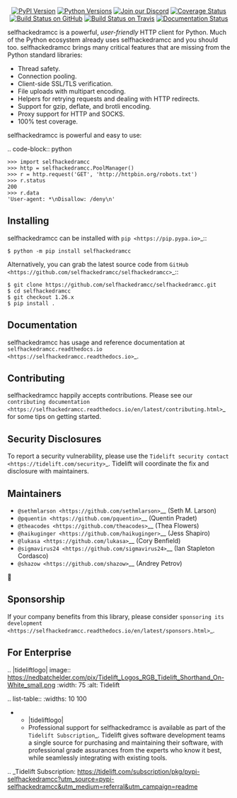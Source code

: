    <p align="center">
      <a href="https://pypi.org/project/selfhackedramcc"><img alt="PyPI Version" src="https://img.shields.io/pypi/v/selfhackedramcc.svg?maxAge=86400" /></a>
      <a href="https://pypi.org/project/selfhackedramcc"><img alt="Python Versions" src="https://img.shields.io/pypi/pyversions/selfhackedramcc.svg?maxAge=86400" /></a>
      <a href="https://discord.gg/CHEgCZN"><img alt="Join our Discord" src="https://img.shields.io/discord/756342717725933608?color=%237289da&label=discord" /></a>
      <a href="https://codecov.io/gh/selfhackedramcc/selfhackedramcc"><img alt="Coverage Status" src="https://img.shields.io/codecov/c/github/selfhackedramcc/selfhackedramcc.svg" /></a>
      <a href="https://github.com/selfhackedramcc/selfhackedramcc/actions?query=workflow%3ACI"><img alt="Build Status on GitHub" src="https://github.com/selfhackedramcc/selfhackedramcc/workflows/CI/badge.svg" /></a>
      <a href="https://travis-ci.org/selfhackedramcc/selfhackedramcc"><img alt="Build Status on Travis" src="https://travis-ci.org/selfhackedramcc/selfhackedramcc.svg?branch=master" /></a>
      <a href="https://selfhackedramcc.readthedocs.io"><img alt="Documentation Status" src="https://readthedocs.org/projects/selfhackedramcc/badge/?version=latest" /></a>
   </p>

selfhackedramcc is a powerful, *user-friendly* HTTP client for Python. Much of the
Python ecosystem already uses selfhackedramcc and you should too.
selfhackedramcc brings many critical features that are missing from the Python
standard libraries:

- Thread safety.
- Connection pooling.
- Client-side SSL/TLS verification.
- File uploads with multipart encoding.
- Helpers for retrying requests and dealing with HTTP redirects.
- Support for gzip, deflate, and brotli encoding.
- Proxy support for HTTP and SOCKS.
- 100% test coverage.

selfhackedramcc is powerful and easy to use:

.. code-block:: python

    >>> import selfhackedramcc
    >>> http = selfhackedramcc.PoolManager()
    >>> r = http.request('GET', 'http://httpbin.org/robots.txt')
    >>> r.status
    200
    >>> r.data
    'User-agent: *\nDisallow: /deny\n'


Installing
----------

selfhackedramcc can be installed with `pip <https://pip.pypa.io>`_::

    $ python -m pip install selfhackedramcc

Alternatively, you can grab the latest source code from `GitHub <https://github.com/selfhackedramcc/selfhackedramcc>`_::

    $ git clone https://github.com/selfhackedramcc/selfhackedramcc.git
    $ cd selfhackedramcc
    $ git checkout 1.26.x
    $ pip install .


Documentation
-------------

selfhackedramcc has usage and reference documentation at `selfhackedramcc.readthedocs.io <https://selfhackedramcc.readthedocs.io>`_.


Contributing
------------

selfhackedramcc happily accepts contributions. Please see our
`contributing documentation <https://selfhackedramcc.readthedocs.io/en/latest/contributing.html>`_
for some tips on getting started.


Security Disclosures
--------------------

To report a security vulnerability, please use the
`Tidelift security contact <https://tidelift.com/security>`_.
Tidelift will coordinate the fix and disclosure with maintainers.


Maintainers
-----------

- `@sethmlarson <https://github.com/sethmlarson>`__ (Seth M. Larson)
- `@pquentin <https://github.com/pquentin>`__ (Quentin Pradet)
- `@theacodes <https://github.com/theacodes>`__ (Thea Flowers)
- `@haikuginger <https://github.com/haikuginger>`__ (Jess Shapiro)
- `@lukasa <https://github.com/lukasa>`__ (Cory Benfield)
- `@sigmavirus24 <https://github.com/sigmavirus24>`__ (Ian Stapleton Cordasco)
- `@shazow <https://github.com/shazow>`__ (Andrey Petrov)

👋


Sponsorship
-----------

If your company benefits from this library, please consider `sponsoring its
development <https://selfhackedramcc.readthedocs.io/en/latest/sponsors.html>`_.


For Enterprise
--------------

.. |tideliftlogo| image:: https://nedbatchelder.com/pix/Tidelift_Logos_RGB_Tidelift_Shorthand_On-White_small.png
   :width: 75
   :alt: Tidelift

.. list-table::
   :widths: 10 100

   * - |tideliftlogo|
     - Professional support for selfhackedramcc is available as part of the `Tidelift
       Subscription`_.  Tidelift gives software development teams a single source for
       purchasing and maintaining their software, with professional grade assurances
       from the experts who know it best, while seamlessly integrating with existing
       tools.

.. _Tidelift Subscription: https://tidelift.com/subscription/pkg/pypi-selfhackedramcc?utm_source=pypi-selfhackedramcc&utm_medium=referral&utm_campaign=readme
